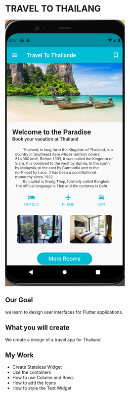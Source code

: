 # TRAVEL TO THAILANG
![UI](https://github.com/gillespatrick/thailande_travel/blob/main/images/Screenshot%20from%202021-09-24%2005-27-33.png)



## Our Goal
we learn to design user interfaces for Flutter applications.

## What you will create
We create a design of a travel app for Thailand

## My Work
* Create Stateless Widget
* Use the containers
* How to use Column and Rows 
* How to add the Icons
* How to style the Text Widget


